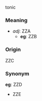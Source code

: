 tonic
### Meaning
+ _adj_: ZZA
    + __eg__: ZZB

### Origin

ZZC

### Synonym

__eg__: ZZD

+ ZZE


